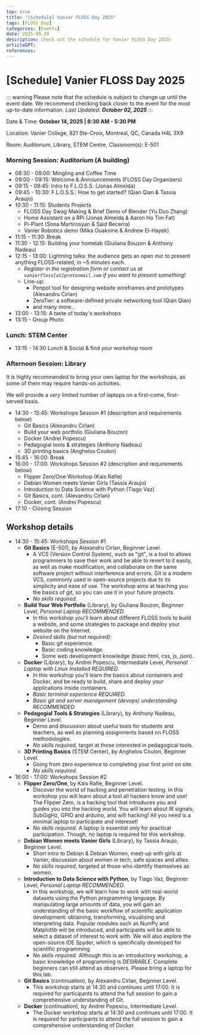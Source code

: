 ```yaml
---
top: true
title: "[Schedule] Vanier FLOSS Day 2025"
tags: [FLOSS Day]
categories: [Events]
date: 2025-09-29
description: Check out the schedule for Vanier FLOSS Day 2025!
articleGPT: 
references:
---
```


# [Schedule] Vanier FLOSS Day 2025

::: warning Please note that the schedule is subject to change up until the event date. We recommend checking back closer to the event for the most up-to-date information.
_Last Updated: **October 02, 2025**_
:::

Date & Time: **October 14, 2025 | 8:30 AM - 5:30 PM**

Location: Vanier College, 821 Ste-Croix, Montreal, QC, Canada H4L 3X9

Room: Auditorium, Library, STEM Centre, Classroom(s): E-501

### Morning Session: Auditorium (A building)

- 08:30 - 09:00: Mingling and Coffee Time
- 09:00 - 09:15: Welcome & Announcements (FLOSS Day Organizers)
- 09:15 - 09:45: Intro to F.L.O.S.S. (Jonas Almeida)
- 09:45 - 10:30: F.L.O.S.S.: How to get started? (Qian Qian & Tassia Araujo)
- 10:30 - 11:15: Students Projects
  - FLOSS Day Swag Making & Brief Demo of Blender (Yu Duo Zhang)
  - Home Assistant on a RPi (Jonas Almeida & Aaron Ho Tim Fat)
  - Pi-Plant (Sona Martirosyan & Said Becerra)
  - Vanier Robotics demo (Mika Ouaknine & Andrew El-Hayek)
- 11:15 - 11:30: Break
- 11:30 - 12:15: Building your homelab (Giuliana Bouzon & Anthony Nadeau)
- 12:15 - 13:00: Lightning talks: the audience gets an open mic to present anything FLOSS-related, in ~5 minutes each.
  - _Register in the registration form or contact us at `vanierfloss[at]protonmail.com` if you want to present something!_
  - Line-up:
    - Penpot tool for designing website wireframes and prototypes (Alexandru Cirlan)
    - ZeroTier: a software-defined private networking tool (Qian Qian)
    - and many more...
- 13:00 - 13:15: A taste of today's workshops
- 13:15 - Group Photo
  
### Lunch: STEM Center

- 13:15 - 14:30 Lunch & Social & find your workshop room

### Afternoon Session: Library

It is highly recommended to bring your own laptop for the workshops, as some of them may require hands-on activities.

We will provide a _very_ limited number of laptops on a first-come, first-served basis.

- 14:30 - 15:45: Workshops Session #1 (description and requirements below)
  - Git Basics (Alexandru Cirlan)
  - Build your web portfolio (Giuliana Bouzon)
  - Docker (Andrei Popescu)
  - Pedagogial tools & strategies (Anthony Nadeau)
  - 3D printing basics (Anghelos Coulon)
- 15:45 - 16:00: Break
- 16:00 - 17:00: Workshops Session #2  (description and requirements below)
  - Flipper Zero/One Workshop (Kais Rafie)
  - Debian Women meets Vanier Girls (Tassia Araujo)
  - Introduction to Data Science with Python (Tiago Vaz)
  - Git Basics, cont. (Alexandru Cirlan)
  - Docker, cont. (Andrei Popescu)
- 17:10 - Closing Session

## Workshop details

- 14:30 - 15:45: Workshops Session #1
  - **Git Basics** (E-501), by Alexandru Cirlan, Beginner Level.
    - A VCS (Version Control System), such as "git", is a tool to allows programmers to save their work and be able to revert to it easily, as well as make modification, and collaborate on the same software project without interference and errors. Git is a modern VCS, commonly used in open-source projects due to its simplicity and ease of use. The workshop aims at teaching you the basics of git, so you can use it in your future projects.
    - _No skills required._
  - **Build Your Web Portfolio** (Library), by Giuliana Bouzon, Beginner Level, _Personal Laptop RECOMMENDED_.
    - In this workshop you'll learn about different FLOSS tools to build a website, and some strategies to package and deploy your website on the Internet.
    - _Desired skills (but not required)_:
      - Basic git experience.
      - Basic coding knowledge.
      - Some web development knowledge (basic html, css, js, json).
  - **Docker** (Library), by Andrei Popescu, Intermediate Level, _Personal Laptop with Linux Installed REQUIRED_.
    - In this workshop you'll learn the basics about containers and Docker, and be ready to build, share and deploy your applications inside containers.
    - _Basic terminal experience REQUIRED._
    - _Basic git and server management (devops) understanding RECOMMENDED._
  - **Pedagogial Tools & Strategies** (Library), by Anthony Nadeau, Beginner Level.
    - Demo and discussion about useful tools for students and teachers, as well as planning assignments based on FLOSS methodologies.
    - _No skills required_, target at those interested in pedagogical tools.
  - **3D Printing Basics** (STEM Center), by Anghelos Coulon, Beginner Level.
    - Going from zero experience to completing your first print on site.
    - _No skills required._
- 16:00 - 17:00: Workshops Session #2
  - **Flipper Zero/One**, by Kais Rafie, Beginner Level.
    - Discover the world of hacking and penetration testing. In this workshop you will learn about a tool all hackers know and use! The Flipper Zero, is a hacking tool that introduces you and guides you into the hacking world. You will learn about IR signals, SubGigHz, GPIO and arduino, and wifi hacking! All you need is a minimal laptop to participate and intereset!
    - _No skills required._ A laptop is essential only for practical participation. Though, no laptop is required for this workshop.
  - **Debian Women meets Vanier Girls** (Library), by Tassia Araujo, Beginner Level.
    - Short intro to Debian & Debian Women, meet-up with girls at Vanier, discussion about women in tech, safe spaces and allies.
    - _No skills required_, targeted at those who identify themselves as women.
  - **Introduction to Data Science with Python**, by Tiago Vaz, Beginner Level, _Personal Laptop RECOMMENDED_.
    - In this workshop, we will learn how to work with real-world datasets using the Python programming language. By manipulating large amounts of data, you will gain an understanding of the basic workflow of scientific application development: obtaining, transforming, visualising and interpreting data. Popular modules such as NumPy and Matplotlib will be introduced, and participants will be able to select a dataset of interest to work with. We will also explore the open-source IDE Spyder, which is specifically developed for scientific programming.
    - _No skills required._ Although this is an introductory workshop, a basic knowledge of programming is _DESIRABLE_. Complete beginners can still attend as observers. Please bring a laptop for this lab.
  - **Git Basics** (continuation), by Alexandru Cirlan, Beginner Level.
    - This workshop starts at 14:30 and continues until 17:00. It is required for participants to attend the full session to gain a comprehensive understanding of Git.
  - **Docker** (continuation), by Andrei Popescu, Intermediate Level.
    - The Docker workshop starts at 14:30 and continues until 17:00. It is required for participants to attend the full session to gain a comprehensive understanding of Docker.

